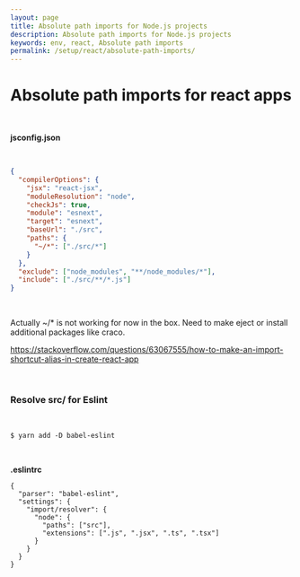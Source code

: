 ```yaml
---
layout: page
title: Absolute path imports for Node.js projects
description: Absolute path imports for Node.js projects
keywords: env, react, Absolute path imports
permalink: /setup/react/absolute-path-imports/
---
```


# Absolute path imports for react apps

<br/>

**jsconfig.json**

<br/>

```json
{
  "compilerOptions": {
    "jsx": "react-jsx",
    "moduleResolution": "node",
    "checkJs": true,
    "module": "esnext",
    "target": "esnext",
    "baseUrl": "./src",
    "paths": {
      "~/*": ["./src/*"]
    }
  },
  "exclude": ["node_modules", "**/node_modules/*"],
  "include": ["./src/**/*.js"]
}
```

<br/>

Actually ~/\* is not working for now in the box. Need to make eject or install additional packages like craco.

https://stackoverflow.com/questions/63067555/how-to-make-an-import-shortcut-alias-in-create-react-app

<br/>

### Resolve src/ for Eslint

<br/>

    $ yarn add -D babel-eslint

<br/>

**.eslintrc**

```
{
  "parser": "babel-eslint",
  "settings": {
    "import/resolver": {
      "node": {
        "paths": ["src"],
        "extensions": [".js", ".jsx", ".ts", ".tsx"]
      }
    }
  }
}
```
